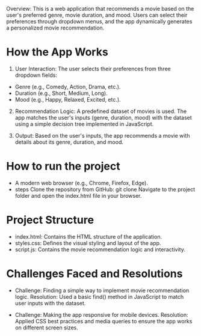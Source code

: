 <!-- Simple Movie Recommendation System -->

Overview:
This is a web application that recommends a movie based on the user's preferred genre, movie duration, and mood. Users can select their preferences through dropdown menus, and the app dynamically generates a personalized movie recommendation.

# How the App Works

1. User Interaction:
   The user selects their preferences from three dropdown fields:

- Genre (e.g., Comedy, Action, Drama, etc.).
- Duration (e.g., Short, Medium, Long).
- Mood (e.g., Happy, Relaxed, Excited, etc.).

2. Recommendation Logic:
   A predefined dataset of movies is used.
   The app matches the user's inputs (genre, duration, mood) with the dataset using a simple decision tree implemented in JavaScript.

3. Output:
   Based on the user's inputs, the app recommends a movie with details about its genre, duration, and mood.

# How to run the project

- A modern web browser (e.g., Chrome, Firefox, Edge).
- steps
  Clone the repository from GitHub:
  git clone <repository-url>
  Navigate to the project folder and open the index.html file in your browser.

# Project Structure

- index.html: Contains the HTML structure of the application.
- styles.css: Defines the visual styling and layout of the app.
- script.js: Contains the movie recommendation logic and interactivity.

# Challenges Faced and Resolutions

- Challenge: Finding a simple way to implement movie recommendation logic.
  Resolution: Used a basic find() method in JavaScript to match user inputs with the dataset.

- Challenge: Making the app responsive for mobile devices.
  Resolution: Applied CSS best practices and media queries to ensure the app works on different screen sizes.

